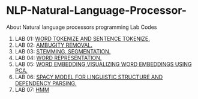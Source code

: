 # NLP-Natural-Language-Processor-
About Natural language processors programming Lab Codes

1. LAB 01: [WORD TOKENIZE AND SENTENCE TOKENIZE.](https://github.com/DEEPAK-RAMGIRI/NLP-Natural-Language-Processor-/blob/main/LAB%20001.py)
2. LAB 02: [AMBUGITY REMOVAL.](https://github.com/DEEPAK-RAMGIRI/AIML-LAB/blob/main/LAB_002.ipynb)
3. LAB 03: [STEMMING, SEGMENTATION.](https://github.com/DEEPAK-RAMGIRI/NLP-Natural-Language-Processor-/blob/main/LAB_003.ipynb)
4. LAB 04: [WORD REPRESENTATION.](https://github.com/DEEPAK-RAMGIRI/NLP-Natural-Language-Processor-/blob/main/LAB_004.ipynb)
5. LAB 05: [WORD EMBEDDING,VISUALIZING WORD EMBEDDINGS USING PCA.](https://github.com/DEEPAK-RAMGIRI/NLP-Natural-Language-Processor-/blob/main/LAB_005.ipynb)
6. LAB 06: [SPACY MODEL FOR LINGUISTIC STRUCTURE AND DEPENDENCY PARSING.](https://github.com/DEEPAK-RAMGIRI/NLP-Natural-Language-Processor-/blob/main/LAB_006.ipynb)
7. LAB 07: [HMM](https://github.com/DEEPAK-RAMGIRI/NLP-Natural-Language-Processor-/blob/main/LAB_007.ipynb)
